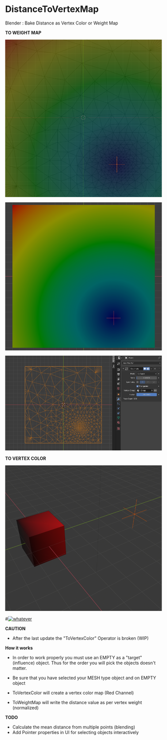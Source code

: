 # DistanceToVertexMap
Blender : Bake Distance as Vertex Color or Weight Map

**TO WEIGHT MAP**

![alt text](https://github.com/cnisidis/DistanceToVertexMap/blob/master/preview_image_02.png?raw=true)

![alt text](https://github.com/cnisidis/DistanceToVertexMap/blob/master/preview_image_01.png?raw=true)

![alt text](https://github.com/cnisidis/DistanceToVertexMap/blob/master/preview_image_03.png?raw=true)

**TO VERTEX COLOR**

![alt text](https://github.com/cnisidis/DistanceToVertexMap/blob/master/preview_image.png?raw=true)

#[![whatever](https://img.youtube.com/vi/B6kxMKF8gWA/0.jpg)](https://www.youtube.com/watch?v=B6kxMKF8gWA)

**CAUTION**
- After the last update the "ToVertexColor" Operator is broken (WIP)

**How it works**

- In order to work properly you must use an EMPTY as a "target" (influence) object. Thus for the order you will pick the objects doesn't matter.

- Be sure that you have selected your MESH type object and on EMPTY object

- ToVertexColor will create a vertex color map (Red Channel)

- ToWeightMap will write the distance value as per vertex weight (normalized)


**TODO**

- Calculate the mean distance from multiple points (blending)
- Add Pointer properties in UI for selecting objects interactively






